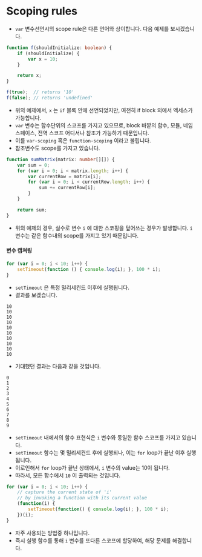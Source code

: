 # Scoping rules

* `var` 변수선언시의 scope rule은 다른 언어와 상이합니다. 다음 예제를 보시겠습니다.

```typescript
function f(shouldInitialize: boolean) {
    if (shouldInitialize) {
        var x = 10;
    }

    return x;
}

f(true);  // returns '10'
f(false); // returns 'undefined'
```

* 위의 예제에서, `x` 는 `if` 블록 안에 선언되었지만, 여전히 if block 외에서 엑세스가 가능합니다.
* `var` 변수는 함수단위의 스코프를 가지고 있으므로, block 바깥의 함수, 모듈, 네임스페이스, 전역 스코프 어디서나 참조가 가능하기 때문입니다.
* 이를 `var-scoping` 혹은 `function-scoping` 이라고 불립니다.
* 참조변수도 scope를 가지고 있습니다.

```typescript
function sumMatrix(matrix: number[][]) {
    var sum = 0;
    for (var i = 0; i < matrix.length; i++) {
        var currentRow = matrix[i];
        for (var i = 0; i < currentRow.length; i++) {
            sum += currentRow[i];
        }
    }

    return sum;
}
```

* 위의 예제의 경우, 실수로 변수 `i` 에 대한 스코핑을 덮어쓰는 경우가 발생합니다. `i` 변수는 같은 함수내의 scope를 가지고 있기 때문입니다.

#### 변수 캡쳐링

```typescript
for (var i = 0; i < 10; i++) {
    setTimeout(function () { console.log(i); }, 100 * i);
}
```

* `setTimeout` 은 특정 밀리세컨드 이후에 실행됩니다.
* 결과를 보겠습니다.

```text
10
10
10
10
10
10
10
10
10
10
```

* 기대했던 결과는 다음과 같을 것입니다.

```text
0
1
2
3
4
5
6
7
8
9
```

* `setTimeout` 내에서의 함수 표현식은 `i` 변수와 동일한 함수 스코프를 가지고 있습니다.
* `setTimeout` 함수는 몇 밀리세컨드 후에 실행되나, 이는 `for` loop가 끝난 이후 실행됩니다.
* 이로인해서 `for` loop가 끝난 상태에서, `i` 변수의 value는 10이 됩니다.
* 따라서, 모든 함수에서 `10` 이 출력되는 것입니다.

```typescript
for (var i = 0; i < 10; i++) {
    // capture the current state of 'i'
    // by invoking a function with its current value
    (function(i) {
        setTimeout(function() { console.log(i); }, 100 * i);
    })(i);
}
```

* 자주 사용되는 방법중 하나입니다.
* 즉시 실행 함수를 통해 `i` 변수를 또다른 스코프에 할당하여, 해당 문제를 해결합니다.
